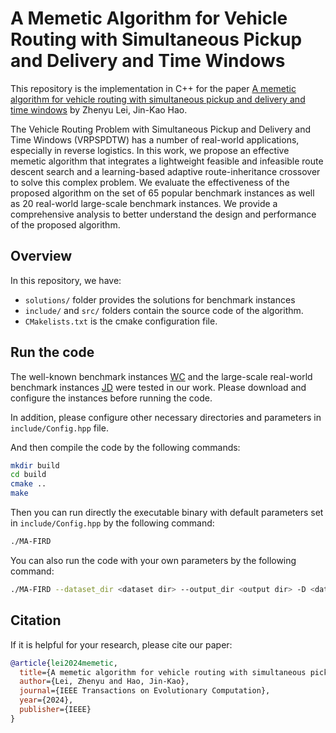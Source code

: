 # A Memetic Algorithm for Vehicle Routing with Simultaneous Pickup and Delivery and Time Windows

This repository is the implementation in C++ for the paper [A memetic algorithm for vehicle routing with simultaneous pickup and delivery and time windows](https://leria-info.univ-angers.fr/%7Ejinkao.hao/papers/Lei-HaoIEEETEVC2024.pdf) by Zhenyu Lei, Jin-Kao Hao.

The Vehicle Routing Problem with Simultaneous Pickup and Delivery and Time Windows (VRPSPDTW) has a number of real-world applications, especially in reverse logistics. In this work, we propose an effective memetic algorithm that integrates a lightweight feasible and infeasible route descent search and a learning-based adaptive route-inheritance crossover to solve this complex problem. We evaluate the effectiveness of the proposed algorithm on the set of 65 popular benchmark instances as well as 20 real-world large-scale benchmark instances. We provide a comprehensive analysis to better understand the design and performance of the proposed algorithm.

## Overview

In this repository, we have:

- `solutions/` folder provides the solutions for benchmark instances
- `include/` and `src/` folders contain the source code of the algorithm.
- `CMakelists.txt` is the cmake configuration file.

## Run the code

The well-known benchmark instances [WC](https://oz.nthu.edu.tw/~d933810/test.htm) and the large-scale real-world benchmark instances [JD](https://github.com/senshineL/VRPenstein) were tested in our work. Please download and configure the instances before running the code.

In addition, please configure other necessary directories and parameters in `include/Config.hpp` file.

And then compile the code by the following commands:

```bash
mkdir build
cd build
cmake ..
make
```

Then you can run directly the executable binary with default parameters set in `include/Config.hpp` by the following command:

```bash
./MA-FIRD
```

You can also run the code with your own parameters by the following command:

```bash
./MA-FIRD --dataset_dir <dataset dir> --output_dir <output dir> -D <datasets> -I <instance> -S <seed> -c <dispatch cost> -v <unit cost> -t <max iterations> -e <max  running time> -p <patience> -z <population size> -r <init ratio> -y <fitness coefficient> -u <adjust factor>
```

## Citation

If it is helpful for your research, please cite our paper:

```bibtex
@article{lei2024memetic,
  title={A memetic algorithm for vehicle routing with simultaneous pickup and delivery and time windows},
  author={Lei, Zhenyu and Hao, Jin-Kao},
  journal={IEEE Transactions on Evolutionary Computation},
  year={2024},
  publisher={IEEE}
}
```

